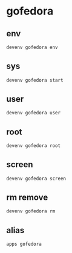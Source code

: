 # gofedora

## env
```sh
devenv gofedora env
```

## sys
```sh
devenv gofedora start
```

## user
```sh interactive
devenv gofedora user
```

## root
```sh interactive
devenv gofedora root
```

## screen
```sh interactive
devenv gofedora screen
```

## rm remove
```sh
devenv gofedora rm
```

## alias
```sh interactive
apps gofedora
```
